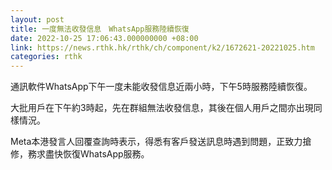 ```yaml
---
layout: post
title: 一度無法收發信息　WhatsApp服務陸續恢復
date: 2022-10-25 17:06:43.000000000 +08:00
link: https://news.rthk.hk/rthk/ch/component/k2/1672621-20221025.htm
categories: rthk
---
```


通訊軟件WhatsApp下午一度未能收發信息近兩小時，下午5時服務陸續恢復。

大批用戶在下午約3時起，先在群組無法收發信息，其後在個人用戶之間亦出現同樣情況。

Meta本港發言人回覆查詢時表示，得悉有客戶發送訊息時遇到問題，正致力搶修，務求盡快恢復WhatsApp服務。
